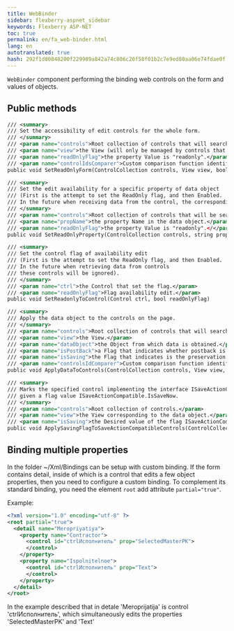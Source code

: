 ```yaml
--- 
title: WebBinder 
sidebar: flexberry-aspnet_sidebar 
keywords: Flexberry ASP-NET 
toc: true 
permalink: en/fa_web-binder.html 
lang: en 
autotranslated: true 
hash: 292f1d80848200f229989a842a74c806c20f58f01b2c7e9ed80aa06e74fdae0f 
--- 
```


`WebBinder` component performing the binding web controls on the form and values of objects. 

## Public methods 

```xml
/// <summary> 
/// Set the accessibility of edit controls for the whole form. 
/// </summary> 
/// <param name="controls">Root collection of controls that will searched the controls.</param> 
/// <param name="view">the View (will only be managed by controls that edit the properties of this representation).</param> 
/// <param name="readOnlyFlag">the property Value is "readonly".</param> 
/// <param name="controlIdsComparer">Custom comparison function identifiers of the controls used to search the controls in the tree (if not specified, the comparison is performed character-by-character).</param> 
public void SetReadOnlyForm(ControlCollection controls, View view, bool readOnlyFlag, Func<string, string, bool> controlIdsComparer = null)
``` 

```xml
/// <summary> 
/// Set the edit availability for a specific property of data object 
/// (First is the attempt to set the ReadOnly flag, and then Enabled. 
/// In the future when receiving data from the control, the corresponding property of the object, these data should be ignored). 
/// </summary> 
/// <param name="controls">Root collection of controls that will be searched for the desired control.</param> 
/// <param name="propName">the property Name in the data object.</param> 
/// <param name="readOnlyFlag">the property Value is "readonly".</</param> 
public void SetReadOnlyProperty(ControlCollection controls, string propName, bool readOnlyFlag)
``` 

```xml
/// <summary> 
/// Set the control flag of availability edit 
/// (First is the attempt to set the ReadOnly flag, and then Enabled. 
/// In the future when retrieving data from controls 
/// these controls will be ignored). 
/// </summary> 
/// <param name="ctrl">the Control that set the flag.</param> 
/// <param name="readOnlyFlag">Flag availability edit.</param> 
public void SetReadonlyToControl(Control ctrl, bool readOnlyFlag)
``` 

```xml
/// <summary> 
/// Apply the data object to the controls on the page. 
/// </summary> 
/// <param name="controls">Root collection of controls that will searched the controls.</param> 
/// <param name="view">the View.</param> 
/// <param name="dataObject">the Object from which data is obtained.</param> 
/// <param name="isPostBack">a Flag that indicates whether postback is happening now (depending on this flag will be, or Vice versa will not update the values in lukapa).</param> 
/// <param name="isSaving">the Flag that indicates is the preservation of the data object.</param> 
/// <param name="controlsIdComparer">Custom comparison function identifiers of the controls used to search the controls in the tree (if not specified, the comparison is performed character-by-character).</param> 
public void ApplyDataToControls(ControlCollection controls, View view, DataObject dataObject, bool isPostBack, bool isSaving = false, Func<string, string, bool> controlsIdComparer = null)
``` 

```xml
/// <summary> 
/// Marks the specified control implementing the interface ISaveActionCompatible, 
/// given a flag value ISaveActionCompatible.IsSaveNow. 
/// </summary> 
/// <param name="controls">Root collection of controls.</param> 
/// <param name="view">the View corresponding to the data object.</param> 
/// <param name="isSaving">the Desired value of the flag ISaveActionCompatible.IsSaveNow showing is made whether the preservation of the data object.</param> 
public void ApplySavingFlagToSaveActionCompatibleControls(ControlCollection controls, View view, bool isSaving)
``` 

## Binding multiple properties 

In the folder ~/Xml/Bindings can be setup with custom binding. If the form contains detail, inside of which is a control that edits a few object properties, then you need to configure a custom binding. 
To complement its standard binding, you need the element `root` add attribute `partial="true"`. 

Example: 

```xml
<?xml version="1.0" encoding="utf-8" ?>
<root partial="true">
  <detail name="Meropriyatiya">
    <property name="Contractor">
      <control id="ctrlИсполнитель" prop="SelectedMasterPK">
      </control>
    </property>
    <property name="Ispolnitelnoe">
      <control id="ctrlИсполнитель" prop="Text">
      </control>
    </property>
  </detail>
</root>
``` 

In the example described that in detale 'Meroprijatija' is control 'ctrlИсполнитель', which simultaneously edits the properties 'SelectedMasterPK' and 'Text' 



